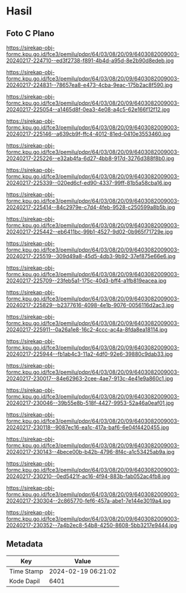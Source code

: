 # Hasil

## Foto C Plano

https://sirekap-obj-formc.kpu.go.id/fce3/pemilu/pdpr/64/03/08/20/09/6403082009003-20240217-224710--ed3f2738-f891-4b4d-a95d-8e2b90d8edeb.jpg

https://sirekap-obj-formc.kpu.go.id/fce3/pemilu/pdpr/64/03/08/20/09/6403082009003-20240217-224831--78657ea8-e473-4cba-9eac-175b2ac8f590.jpg

https://sirekap-obj-formc.kpu.go.id/fce3/pemilu/pdpr/64/03/08/20/09/6403082009003-20240217-225054--a1465d8f-0ea3-4e08-a4c5-62e166f12f12.jpg

https://sirekap-obj-formc.kpu.go.id/fce3/pemilu/pdpr/64/03/08/20/09/6403082009003-20240217-225146--a639cb9f-ffc4-4012-81ed-0410e3553460.jpg

https://sirekap-obj-formc.kpu.go.id/fce3/pemilu/pdpr/64/03/08/20/09/6403082009003-20240217-225226--e32ab4fa-6d27-4bb8-917d-3276d388f8b0.jpg

https://sirekap-obj-formc.kpu.go.id/fce3/pemilu/pdpr/64/03/08/20/09/6403082009003-20240217-225339--020ed6cf-ed90-4337-99ff-81b5a58cba16.jpg

https://sirekap-obj-formc.kpu.go.id/fce3/pemilu/pdpr/64/03/08/20/09/6403082009003-20240217-225414--84c2979e-c7d4-4feb-9528-c250599a8b5b.jpg

https://sirekap-obj-formc.kpu.go.id/fce3/pemilu/pdpr/64/03/08/20/09/6403082009003-20240217-225442--eb6411bc-99b1-4527-9d02-0b965f71729e.jpg

https://sirekap-obj-formc.kpu.go.id/fce3/pemilu/pdpr/64/03/08/20/09/6403082009003-20240217-225519--309d49a8-45d5-4db3-9b92-37ef875e66e6.jpg

https://sirekap-obj-formc.kpu.go.id/fce3/pemilu/pdpr/64/03/08/20/09/6403082009003-20240217-225709--23feb5a1-175c-40d3-bff4-a1fb819eacea.jpg

https://sirekap-obj-formc.kpu.go.id/fce3/pemilu/pdpr/64/03/08/20/09/6403082009003-20240217-225829--b2377616-4098-4e1b-9076-0056116d2ac3.jpg

https://sirekap-obj-formc.kpu.go.id/fce3/pemilu/pdpr/64/03/08/20/09/6403082009003-20240217-225911--0a26a1e8-16c2-4ccc-ac4a-8fda8ea18114.jpg

https://sirekap-obj-formc.kpu.go.id/fce3/pemilu/pdpr/64/03/08/20/09/6403082009003-20240217-225944--fb1ab4c3-11a2-4df0-92e6-39880c9dab33.jpg

https://sirekap-obj-formc.kpu.go.id/fce3/pemilu/pdpr/64/03/08/20/09/6403082009003-20240217-230017--84e62963-2cee-4ae7-913c-4e41e9a860c1.jpg

https://sirekap-obj-formc.kpu.go.id/fce3/pemilu/pdpr/64/03/08/20/09/6403082009003-20240217-230046--39b55e8b-518f-4427-9953-52a46a0eaf01.jpg

https://sirekap-obj-formc.kpu.go.id/fce3/pemilu/pdpr/64/03/08/20/09/6403082009003-20240217-230118--9087ec16-ea1c-417a-baf6-6e04f4420455.jpg

https://sirekap-obj-formc.kpu.go.id/fce3/pemilu/pdpr/64/03/08/20/09/6403082009003-20240217-230143--4bece00b-b42b-4796-8f4c-a1c53425ab9a.jpg

https://sirekap-obj-formc.kpu.go.id/fce3/pemilu/pdpr/64/03/08/20/09/6403082009003-20240217-230210--0ed5421f-ac16-4f94-883b-fab052ac4fb8.jpg

https://sirekap-obj-formc.kpu.go.id/fce3/pemilu/pdpr/64/03/08/20/09/6403082009003-20240217-230304--2c865770-fef6-457a-abe1-7e144e3019a4.jpg

https://sirekap-obj-formc.kpu.go.id/fce3/pemilu/pdpr/64/03/08/20/09/6403082009003-20240217-230352--7a4b2ec8-54b8-4250-8608-5bb3217e9444.jpg


## Metadata

| Key        | Value               |
| ---------- | ------------------- |
| Time Stamp | 2024-02-19 06:21:02 |
| Kode Dapil | 6401                |



